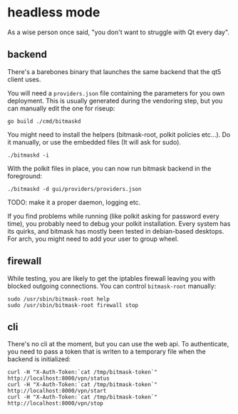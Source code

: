 # headless mode

As a wise person once said, "you don't want to struggle with Qt every day".

## backend

There's a barebones binary that launches the same backend that the qt5 client uses.

You will need a `providers.json` file containing the parameters for you own deployment. This is usually generated during the vendoring step, but you can manually edit the one for riseup:

```
go build ./cmd/bitmaskd
```


You might need to install the helpers (bitmask-root, polkit policies etc...). Do it manually, or use the embedded files (It will ask for sudo).

```
./bitmaskd -i
```


With the polkit files in place, you can now run bitmask backend in the foreground:

```
./bitmaskd -d gui/providers/providers.json 
```

TODO: make it a proper daemon, logging etc.

If you find problems while running (like polkit asking for password every time), you probably need to debug your polkit installation. Every system has its quirks, and bitmask has mostly been tested in debian-based desktops. For arch, you might need to add your user to group wheel.

## firewall

While testing, you are likely to get the iptables firewall leaving you with blocked outgoing connections. You can control `bitmask-root` manually:

```
sudo /usr/sbin/bitmask-root help
sudo /usr/sbin/bitmask-root firewall stop
```

## cli

There's no cli at the moment, but you can use the web api. To authenticate, you need to pass a token that is writen to a temporary file when the backend is initialized:

```
curl -H "X-Auth-Token:`cat /tmp/bitmask-token`" http://localhost:8000/vpn/status
curl -H "X-Auth-Token:`cat /tmp/bitmask-token`" http://localhost:8000/vpn/start
curl -H "X-Auth-Token:`cat /tmp/bitmask-token`" http://localhost:8000/vpn/stop
```

